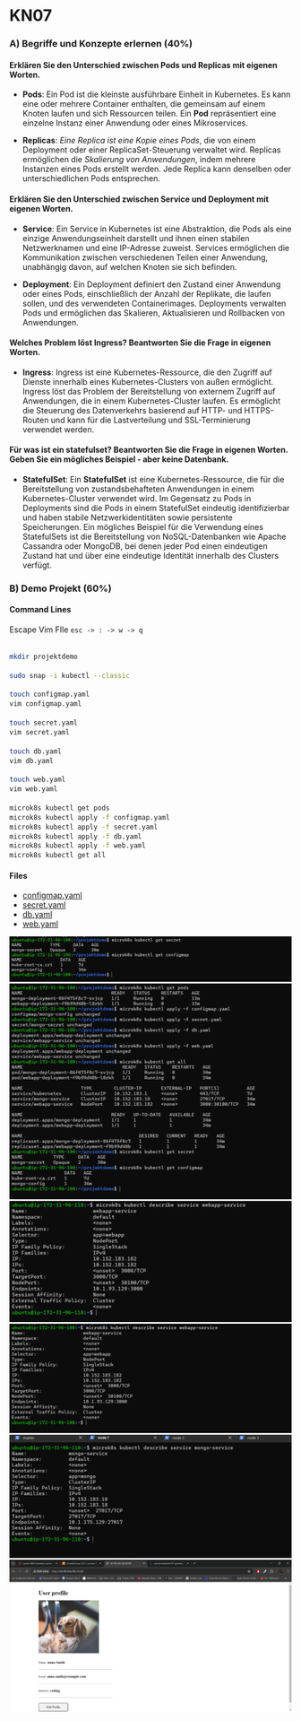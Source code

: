 # KN07

### A) Begriffe und Konzepte erlernen (40%)

####  Erklären Sie den Unterschied zwischen Pods und Replicas mit eigenen Worten.

- **Pods**: Ein Pod ist die kleinste ausführbare Einheit in Kubernetes. Es kann eine oder mehrere Container enthalten, die gemeinsam auf einem Knoten laufen und sich Ressourcen teilen. Ein **Pod** repräsentiert eine einzelne Instanz einer Anwendung oder eines Mikroservices.

- **Replicas**: *Eine Replica ist eine Kopie eines Pods*, die von einem Deployment oder einer ReplicaSet-Steuerung verwaltet wird. Replicas ermöglichen die *Skalierung von Anwendungen*, indem mehrere Instanzen eines Pods erstellt werden. Jede Replica kann denselben oder unterschiedlichen Pods entsprechen.

#### Erklären Sie den Unterschied zwischen Service und Deployment mit eigenen Worten. 

- **Service**: Ein Service in Kubernetes ist eine Abstraktion, die Pods als eine einzige Anwendungseinheit darstellt und ihnen einen stabilen Netzwerknamen und eine IP-Adresse zuweist. Services ermöglichen die Kommunikation zwischen verschiedenen Teilen einer Anwendung, unabhängig davon, auf welchen Knoten sie sich befinden.

- **Deployment**: Ein Deployment definiert den Zustand einer Anwendung oder eines Pods, einschließlich der Anzahl der Replikate, die laufen sollen, und des verwendeten Containerimages. Deployments verwalten Pods und ermöglichen das Skalieren, Aktualisieren und Rollbacken von Anwendungen.

#### Welches Problem löst Ingress? Beantworten Sie die Frage in eigenen Worten.

- **Ingress**: Ingress ist eine Kubernetes-Ressource, die den Zugriff auf Dienste innerhalb eines Kubernetes-Clusters von außen ermöglicht. Ingress löst das Problem der Bereitstellung von externem Zugriff auf Anwendungen, die in einem Kubernetes-Cluster laufen. Es ermöglicht die Steuerung des Datenverkehrs basierend auf HTTP- und HTTPS-Routen und kann für die Lastverteilung und SSL-Terminierung verwendet werden.

#### Für was ist ein statefulset? Beantworten Sie die Frage in eigenen Worten. Geben Sie ein mögliches Beispiel - aber keine Datenbank. 

- **StatefulSet**: Ein **StatefulSet** ist eine Kubernetes-Ressource, die für die Bereitstellung von zustandsbehafteten Anwendungen in einem Kubernetes-Cluster verwendet wird. Im Gegensatz zu Pods in Deployments sind die Pods in einem StatefulSet eindeutig identifizierbar und haben stabile Netzwerkidentitäten sowie persistente Speicherungen. Ein mögliches Beispiel für die Verwendung eines StatefulSets ist die Bereitstellung von NoSQL-Datenbanken wie Apache Cassandra oder MongoDB, bei denen jeder Pod einen eindeutigen Zustand hat und über eine eindeutige Identität innerhalb des Clusters verfügt.

### B) Demo Projekt (60%)

#### Command Lines

Escape Vim FIle
`esc -> : -> w -> q`

```bash

mkdir projektdemo

sudo snap -i kubectl --classic

touch configmap.yaml
vim configmap.yaml

touch secret.yaml
vim secret.yaml

touch db.yaml
vim db.yaml

touch web.yaml
vim web.yaml

microk8s kubectl get pods
microk8s kubectl apply -f configmap.yaml
microk8s kubectl apply -f secret.yaml
microk8s kubectl apply -f db.yaml
microk8s kubectl apply -f web.yaml
microk8s kubectl get all

```

#### Files

- [configmap.yaml](./Content/B/configmap.yaml)
- [secret.yaml](./Content/B/secret.yamlyaml)
- [db.yaml](./Content/B/mongodb.yaml)
- [web.yaml](./Content/B/webapp.yaml)

![](./Content/Cameron/02%20Cameron.png)
![](./Content/Cameron/03%20Cameron.png)
![](./Content/Cameron/04Cameron.png)
![](./Content/Cameron/05Cameron.png)
![](./Content/Cameron/06Cameron.png)
![](./Content/Cameron/07Cameron.png)